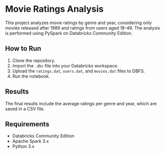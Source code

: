 # Movie Ratings Analysis

This project analyzes movie ratings by genre and year, considering only movies released after 1989 and ratings from users aged 18-49. The analysis is performed using PySpark on Databricks Community Edition.

## How to Run

1. Clone the repository.
2. Import the `.dbc` file into your Databricks workspace.
3. Upload the `ratings.dat`, `users.dat`, and `movies.dat` files to DBFS.
4. Run the notebook.

## Results

The final results include the average ratings per genre and year, which are saved in a CSV file.

## Requirements

- Databricks Community Edition
- Apache Spark 3.x
- Python 3.x
